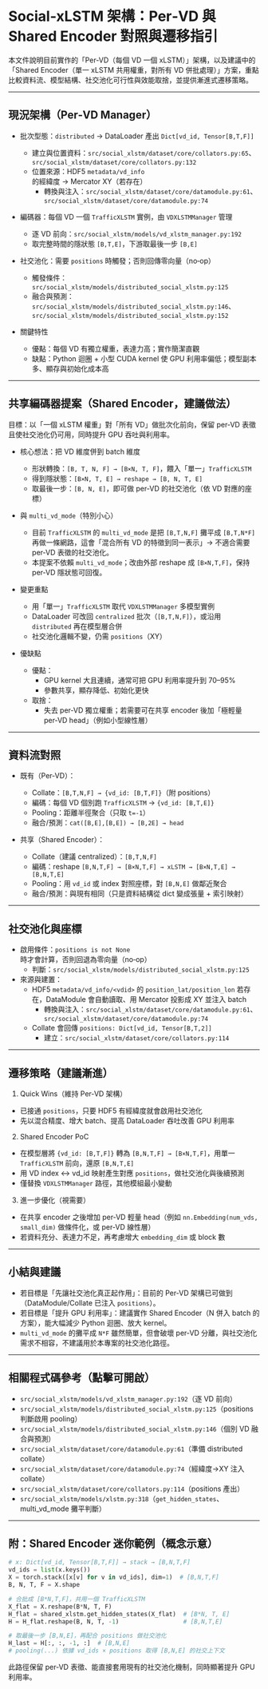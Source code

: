 # Social‑xLSTM 架構：Per‑VD 與 Shared Encoder 對照與遷移指引

本文件說明目前實作的「Per‑VD（每個 VD 一個 xLSTM）」架構，以及建議中的「Shared Encoder（單一 xLSTM 共用權重，對所有 VD 併批處理）」方案，重點比較資料流、模型結構、社交池化可行性與效能取捨，並提供漸進式遷移策略。

---

## 現況架構（Per‑VD Manager）

- 批次型態：`distributed` → DataLoader 產出 `Dict[vd_id, Tensor[B,T,F]]`
  - 建立與位置資料：`src/social_xlstm/dataset/core/collators.py:65`、`src/social_xlstm/dataset/core/collators.py:132`
  - 位置來源：HDF5 `metadata/vd_info` 的經緯度 → Mercator XY（若存在）
    - 轉換與注入：`src/social_xlstm/dataset/core/datamodule.py:61`、`src/social_xlstm/dataset/core/datamodule.py:74`

- 編碼器：每個 VD 一個 `TrafficXLSTM` 實例，由 `VDXLSTMManager` 管理
  - 逐 VD 前向：`src/social_xlstm/models/vd_xlstm_manager.py:192`
  - 取完整時間的隱狀態 `[B,T,E]`，下游取最後一步 `[B,E]`

- 社交池化：需要 `positions` 時觸發；否則回傳零向量（no‑op）
  - 觸發條件：`src/social_xlstm/models/distributed_social_xlstm.py:125`
  - 融合與預測：`src/social_xlstm/models/distributed_social_xlstm.py:146`、`src/social_xlstm/models/distributed_social_xlstm.py:152`

- 關鍵特性
  - 優點：每個 VD 有獨立權重，表達力高；實作簡潔直觀
  - 缺點：Python 迴圈 + 小型 CUDA kernel 使 GPU 利用率偏低；模型副本多、顯存與初始化成本高

---

## 共享編碼器提案（Shared Encoder，建議做法）

目標：以「一個 xLSTM 權重」對「所有 VD」做批次化前向，保留 per‑VD 表徵且使社交池化仍可用，同時提升 GPU 吞吐與利用率。

- 核心想法：把 VD 維度併到 batch 維度
  - 形狀轉換：`[B, T, N, F] → [B×N, T, F]`，餵入「單一」`TrafficXLSTM`
  - 得到隱狀態：`[B×N, T, E] → reshape → [B, N, T, E]`
  - 取最後一步：`[B, N, E]`，即可做 per‑VD 的社交池化（依 VD 對應的座標）

- 與 `multi_vd_mode`（特別小心）
  - 目前 `TrafficXLSTM` 的 `multi_vd_mode` 是把 `[B,T,N,F]` 攤平成 `[B,T,N*F]` 再做一條網路，這會「混合所有 VD 的特徵到同一表示」→ 不適合需要 per‑VD 表徵的社交池化。
  - 本提案不依賴 `multi_vd_mode`；改由外部 reshape 成 `[B×N,T,F]`，保持 per‑VD 隱狀態可回復。

- 變更重點
  - 用「單一」`TrafficXLSTM` 取代 `VDXLSTMManager` 多模型實例
  - DataLoader 可改回 `centralized` 批次（`[B,T,N,F]`），或沿用 `distributed` 再在模型層合併
  - 社交池化邏輯不變，仍需 `positions`（XY）

- 優缺點
  - 優點：
    - GPU kernel 大且連續，通常可把 GPU 利用率提升到 70–95%
    - 參數共享，顯存降低、初始化更快
  - 取捨：
    - 失去 per‑VD 獨立權重；若需要可在共享 encoder 後加「極輕量 per‑VD head」（例如小型線性層）

---

## 資料流對照

- 既有（Per‑VD）：
  - Collate：`[B,T,N,F] → {vd_id: [B,T,F]}`（附 positions）
  - 編碼：每個 VD 個別跑 `TrafficXLSTM` → `{vd_id: [B,T,E]}`
  - Pooling：距離半徑聚合（只取 `t=-1`）
  - 融合/預測：`cat([B,E],[B,E]) → [B,2E] → head`

- 共享（Shared Encoder）：
  - Collate（建議 centralized）：`[B,T,N,F]`
  - 編碼：reshape `[B,N,T,F] → [B×N,T,F] → xLSTM → [B×N,T,E] → [B,N,T,E]`
  - Pooling：用 `vd_id` 或 index 對照座標，對 `[B,N,E]` 做鄰近聚合
  - 融合/預測：與現有相同（只是資料結構從 dict 變成張量 + 索引映射）

---

## 社交池化與座標

- 啟用條件：`positions is not None` 時才會計算，否則回退為零向量（no‑op）
  - 判斷：`src/social_xlstm/models/distributed_social_xlstm.py:125`
- 來源與建置：
  - HDF5 `metadata/vd_info/<vdid>` 的 `position_lat/position_lon` 若存在，DataModule 會自動讀取、用 Mercator 投影成 XY 並注入 batch
    - 轉換與注入：`src/social_xlstm/dataset/core/datamodule.py:61`、`src/social_xlstm/dataset/core/datamodule.py:74`
  - Collate 會回傳 `positions: Dict[vd_id, Tensor[B,T,2]]`
    - 建立：`src/social_xlstm/dataset/core/collators.py:114`

---

## 遷移策略（建議漸進）

1) Quick Wins（維持 Per‑VD 架構）
- 已接通 `positions`，只要 HDF5 有經緯度就會啟用社交池化
- 先以混合精度、增大 batch、提高 DataLoader 吞吐改善 GPU 利用率

2) Shared Encoder PoC
- 在模型層將 `{vd_id: [B,T,F]}` 轉為 `[B,N,T,F] → [B×N,T,F]`，用單一 `TrafficXLSTM` 前向，還原 `[B,N,T,E]`
- 用 VD index ↔ vd_id 映射產生對應 `positions`，做社交池化與後續預測
- 僅替換 `VDXLSTMManager` 路徑，其他模組最小變動

3) 進一步優化（視需要）
- 在共享 encoder 之後增加 per‑VD 輕量 head（例如 `nn.Embedding(num_vds, small_dim)` 做條件化，或 per‑VD 線性層）
- 若資料充分、表達力不足，再考慮增大 `embedding_dim` 或 block 數

---

## 小結與建議

- 若目標是「先讓社交池化真正起作用」：目前的 Per‑VD 架構已可做到（DataModule/Collate 已注入 `positions`）。
- 若目標是「提升 GPU 利用率」：建議實作 Shared Encoder（N 併入 batch 的方案），能大幅減少 Python 迴圈、放大 kernel。
- `multi_vd_mode` 的攤平成 `N*F` 雖然簡單，但會破壞 per‑VD 分離，與社交池化需求不相容，不建議用於本專案的社交池化路徑。

---

## 相關程式碼參考（點擊可開啟）
- `src/social_xlstm/models/vd_xlstm_manager.py:192`（逐 VD 前向）
- `src/social_xlstm/models/distributed_social_xlstm.py:125`（positions 判斷啟用 pooling）
- `src/social_xlstm/models/distributed_social_xlstm.py:146`（個別 VD 融合與預測）
- `src/social_xlstm/dataset/core/datamodule.py:61`（準備 distributed collate）
- `src/social_xlstm/dataset/core/datamodule.py:74`（經緯度→XY 注入 collate）
- `src/social_xlstm/dataset/core/collators.py:114`（positions 產出）
- `src/social_xlstm/models/xlstm.py:318`（`get_hidden_states`、multi_vd_mode 攤平判斷）

---

## 附：Shared Encoder 迷你範例（概念示意）

```python
# x: Dict[vd_id, Tensor[B,T,F]] → stack → [B,N,T,F]
vd_ids = list(x.keys())
X = torch.stack([x[v] for v in vd_ids], dim=1)  # [B,N,T,F]
B, N, T, F = X.shape

# 合批成 [B*N,T,F]，共用一個 TrafficXLSTM
X_flat = X.reshape(B*N, T, F)
H_flat = shared_xlstm.get_hidden_states(X_flat)  # [B*N, T, E]
H = H_flat.reshape(B, N, T, -1)                  # [B,N,T,E]

# 取最後一步 [B,N,E]，再配合 positions 做社交池化
H_last = H[:, :, -1, :]  # [B,N,E]
# pooling(...) 依據 vd_ids × positions 取得 [B,N,E] 的社交上下文
```

此路徑保留 per‑VD 表徵、能直接套用現有的社交池化機制，同時顯著提升 GPU 利用率。
